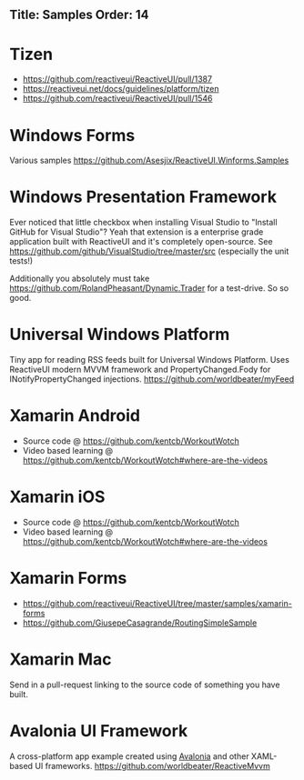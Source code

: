 Title: Samples
Order: 14
---


# Tizen

* https://github.com/reactiveui/ReactiveUI/pull/1387
* https://reactiveui.net/docs/guidelines/platform/tizen
* https://github.com/reactiveui/ReactiveUI/pull/1546

# Windows Forms

Various samples https://github.com/Asesjix/ReactiveUI.Winforms.Samples

# Windows Presentation Framework

Ever noticed that little checkbox when installing Visual Studio to "Install GitHub for Visual Studio"? Yeah that extension is a enterprise grade application built with ReactiveUI and it's completely open-source. See https://github.com/github/VisualStudio/tree/master/src (especially the unit tests!)

Additionally you absolutely must take https://github.com/RolandPheasant/Dynamic.Trader for a test-drive. So so good. 

# Universal Windows Platform

Tiny app for reading RSS feeds built for Universal Windows Platform. Uses ReactiveUI modern MVVM framework and PropertyChanged.Fody for INotifyPropertyChanged injections. https://github.com/worldbeater/myFeed

# Xamarin Android

* Source code @ https://github.com/kentcb/WorkoutWotch
* Video based learning @ https://github.com/kentcb/WorkoutWotch#where-are-the-videos

# Xamarin iOS

* Source code @ https://github.com/kentcb/WorkoutWotch
* Video based learning @ https://github.com/kentcb/WorkoutWotch#where-are-the-videos

# Xamarin Forms

* https://github.com/reactiveui/ReactiveUI/tree/master/samples/xamarin-forms
* https://github.com/GiusepeCasagrande/RoutingSimpleSample

# Xamarin Mac

Send in a pull-request linking to the source code of something you have built.

# Avalonia UI Framework

A cross-platform app example created using <a href="https://github.com/AvaloniaUI/Avalonia">Avalonia</a> and other XAML-based UI frameworks. https://github.com/worldbeater/ReactiveMvvm
